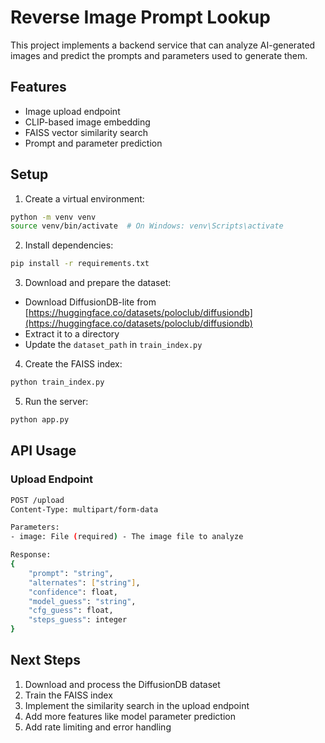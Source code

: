 # Reverse Image Prompt Lookup

This project implements a backend service that can analyze AI-generated images and predict the prompts and parameters used to generate them.

## Features

- Image upload endpoint
- CLIP-based image embedding
- FAISS vector similarity search
- Prompt and parameter prediction

## Setup

1. Create a virtual environment:
```bash
python -m venv venv
source venv/bin/activate  # On Windows: venv\Scripts\activate
```

2. Install dependencies:
```bash
pip install -r requirements.txt
```

3. Download and prepare the dataset:
- Download DiffusionDB-lite from [https://huggingface.co/datasets/poloclub/diffusiondb](https://huggingface.co/datasets/poloclub/diffusiondb)
- Extract it to a directory
- Update the `dataset_path` in `train_index.py`

4. Create the FAISS index:
```bash
python train_index.py
```

5. Run the server:
```bash
python app.py
```

## API Usage

### Upload Endpoint

```bash
POST /upload
Content-Type: multipart/form-data

Parameters:
- image: File (required) - The image file to analyze

Response:
{
    "prompt": "string",
    "alternates": ["string"],
    "confidence": float,
    "model_guess": "string",
    "cfg_guess": float,
    "steps_guess": integer
}
```

## Next Steps

1. Download and process the DiffusionDB dataset
2. Train the FAISS index
3. Implement the similarity search in the upload endpoint
4. Add more features like model parameter prediction
5. Add rate limiting and error handling 